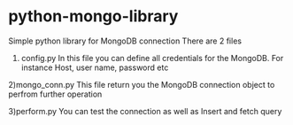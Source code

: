 # python-mongo-library
Simple python library for MongoDB connection
There are 2 files

1) config.py
In this file you can define all credentials for the MongoDB. For instance Host, user name, password etc

2)mongo_conn.py
This file return you the MongoDB connection object to perfrom further operation

3)perform.py
You can test the connection as well as Insert and fetch query
